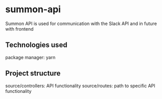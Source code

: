 # summon-api

Summon API is used for communication with the Slack API and in future with frontend

## Technologies used

package manager: yarn

## Project structure

source/controllers: API functionality source/routes: path to specific API functionality
